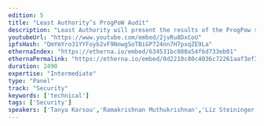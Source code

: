 ```yaml
---
edition: 5
title: "Least Authority’s ProgPoW Audit"
description: "Least Authority will present the results of the ProgPow security audit, including the auditing process used, the findings of the review and outstanding areas for further discussion. The goal of the presentation or panel would be to increase the transparency of the ProgPow audit that was performed on behalf of the Ethereum Cat Herders for the larger Ethereum community. The discussion could also extend into lessons learned by the community and how to most effectively incorporate security reviews into the development and governance processes in the Ethereum community."
youtubeUrl: "https://www.youtube.com/embed/2jvRu8DxCoU"
ipfsHash: "QmYmYro31YYFoyb2vF9NnwgSoTBiGP724nn7H7pxqZE9La"
ethernaIndex: "https://etherna.io/embed/634531bc080a54f6d733eb01"
ethernaPermalink: "https://etherna.io/embed/0d2210c80c4036c72261aaf3ef3b1c8445b42a77cc5ab70c589cfc42416da9b8"
duration: 2490
expertise: "Intermediate"
type: "Panel"
track: "Security"
keywords: ['technical']
tags: ['Security']
speakers: ['Tanya Karsou','Ramakrishnan Muthukrishnan','Liz Steininger']
---
```

